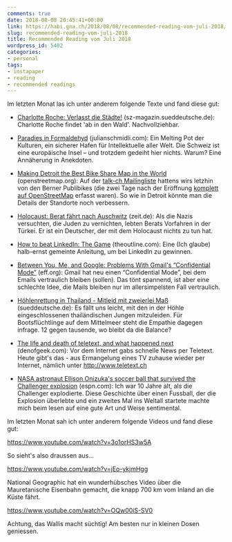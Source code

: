 ```yaml
---
comments: true
date: 2018-08-08 20:45:41+00:00
link: https://habi.gna.ch/2018/08/08/recommended-reading-vom-juli-2018/
slug: recommended-reading-vom-juli-2018
title: Recommended Reading vom Juli 2018
wordpress_id: 5402
categories:
- personal
tags:
- instapaper
- reading
- recommended readings
---
```


Im letzten Monat las ich unter anderem folgende Texte und fand diese gut:





  * [Charlotte Roche: Verlasst die Städte!](https://sz-magazin.sueddeutsche.de/charlotte-roche-jetzt-koennte-es-kurz-wehtun/verlasst-die-staedte-85686) (sz-magazin.sueddeutsche.de): Charlotte Roche findet 'ab in den Wald'. Nachvollziehbar.


  * [Paradies in Formaldehyd](https://www.julianschmidli.com/texte/paradiesinformaldehyd.htm) (julianschmidli.com): Ein Melting Pot der Kulturen, ein sicherer Hafen für Intellektuelle aller Welt. Die Schweiz ist eine europäische Insel – und trotzdem gedeiht hier nichts. Warum? Eine Annäherung in Anekdoten.


  * [Making Detroit the Best Bike Share Map in the World](https://www.openstreetmap.org/user/mikelmaron/diary/44405) (openstreetmap.org): Auf der [talk-ch Mailingliste](http://lists.openstreetmap.ch/pipermail/talk-ch/2018-June/009612.html) hattens wirs letzhin von den Berner Publibikes (die zwei Tage nach der Eröffnung [komplett auf OpenStreetMap](http://umap.osm.ch/m/1415/) erfasst waren). So wie in Detroit könnte man die Details der Standorte noch verbessern.


  * [Holocaust: Berat fährt nach Auschwitz](https://www.zeit.de/campus/2018-06/holocaust-deutsche-identitaet-muslime-tuerken-antisemitismus) (zeit.de): Als die Nazis versuchten, die Juden zu vernichten, lebten Berats Vorfahren in der Türkei. Er ist ein Deutscher, der mit dem Holocaust nichts zu tun hat.


  * [How to beat LinkedIn: The Game](https://theoutline.com/post/5495/how-to-beat-linked-in-the-game) (theoutline.com): Eine (Ich glaube) halb-ernst gemeinte Anleitung, um bei LinkedIn zu gewinnen.


  * [Between You, Me, and Google: Problems With Gmail's “Confidential Mode”](https://www.eff.org/deeplinks/2018/07/between-you-me-and-google-problems-gmails-confidential-mode) (eff.org): Gmail hat neu einen “Confidential Mode”, bei dem Emails vertraulich bleiben (sollen). Das tönt spannend, ist aber eine schlechte Idee, die Mails bleiben nur im allersimpelsten Fall vertraulich.


  * [Höhlenrettung in Thailand - Mitleid mit zweierlei Maß](http://www.sueddeutsche.de/panorama/hoehlenrettung-versus-fluechtlinge-mitleid-mit-zweierlei-mass-1.4046619) (sueddeutsche.de): Es fällt uns leicht, mit den in der Höhle eingeschlossenen thailändischen Jungen mitzuleiden. Für Bootsflüchtlinge auf dem Mittelmeer steht die Empathie dagegen infrage. 12 gegen tausende, wo bleibt da die Balance?


  * [The life and death of teletext, and what happened next](http://www.denofgeek.com/uk/tv/teletext/58735/the-life-and-death-of-teletext-and-what-happened-next) (denofgeek.com): Vor dem Internet gabs schnelle News per Teletext. Heute gibt's das - aus Ermangelung eines TV zuhause wieder per Internet, nämlich unter http://www.teletext.ch


  * [NASA astronaut Ellison Onizuka's soccer ball that survived the Challenger explosion](http://www.espn.com/espn/feature/story/_/id/23902766/nasa-astronaut-ellison-onizuka-soccer-ball-survived-challenger-explosion) (espn.com): Ich war 10 Jahre alt, als die Challenger explodierte. Diese Geschichte über einen Fussball, der die Explosion überlebte und ein zweites Mal ins Weltall startete machte mich beim lesen auf eine gute Art und Weise sentimental.



Im letzten Monat sah ich unter anderem folgende Videos und fand diese gut:

https://www.youtube.com/watch?v=3o1orHS3w5A

So sieht's also draussen aus...

https://www.youtube.com/watch?v=jEo-ykjmHgg

National Geographic hat ein wunderhübsches Video über die Mauretanische Eisenbahn gemacht, die knapp 700 km vom Inland an die Küste fährt.

https://www.youtube.com/watch?v=OQw00iS-SV0

Achtung, das Wallis macht süchtig!
Am besten nur in kleinen Dosen geniessen.
